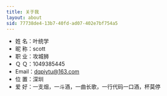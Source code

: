 ```yaml
---
title: 关于我
layout: about
sid: 77738de4-13b7-40fd-ad07-402e7bf754a5
---
```

<!-- ![](../../photos/psb.jpg)</div> -->


- 姓 名：叶统学
- 昵 称：scott
- 职 业：攻城狮
- Ｑ Ｑ：1049385445
- Email：dqpiytu@163.com
- 位 置：深圳
- 爱 好：一支烟，一斗酒，一曲长歌，一行代码一口酒，杯莫停


